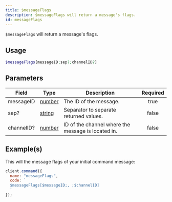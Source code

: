 ```yaml
---
title: $messageFlags
description: $messageFlags will return a message's flags.
id: messageFlags
---
```


`$messageFlags` will return a message's flags.

## Usage

```php
$messageFlags[messageID;sep?;channelID?]
```

## Parameters

| Field      | Type                                                                                              | Description                                        | Required |
| ---------- | ------------------------------------------------------------------------------------------------- | -------------------------------------------------- | :------: |
| messageID  | [number](https://developer.mozilla.org/en-US/docs/Web/JavaScript/Reference/Global_Objects/Number) | The ID of the message.                             |   true   |
| sep?       | [string](https://developer.mozilla.org/en-US/docs/Web/JavaScript/Reference/Global_Objects/String) | Separator to separate returned values.             |  false   |
| channelID? | [number](https://developer.mozilla.org/en-US/docs/Web/JavaScript/Reference/Global_Objects/Number) | ID of the channel where the message is located in. |  false   |

## Example(s)

This will the message flags of your initial command message:

```javascript
client.command({
  name: "messageFlags",
  code: `
  $messageFlags[$messageID;, ;$channelID]
  `
});
```
